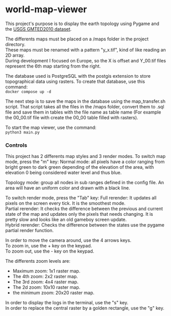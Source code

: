 # world-map-viewer
This project's purpose is to display the earth topology using Pygame and the [USGS GMTED2010 dataset](https://topotools.cr.usgs.gov/gmted_viewer/viewer.htm).

The differents maps must be placed on a /maps folder in the project directory.  
These maps must be renamed with a pattern "y_x.tif", kind of like reading an 2D array.  
During development I focused on Europe, so the X is offset and Y_00.tif files represent the 6th map starting from the right.

The database used is PostgreSQL with the postgis extension to store topographical data using rasters.
To create that database, use this command:  
`docker compose up -d`

The next step is to save the maps in the database using the map_transfer.sh script.
That script takes all the files in the /maps folder, convert them to .sql file and save them in tables with the file name as table name (For example the 00_00.tif file with create the 00_00 table filled with rasters).

To start the map viewer, use the command:  
`python3 main.py`

### Controls

This project has 2 differents map styles and 3 render modes.
To switch map mode, press the "m" key:
Normal mode: all pixels have a color ranging from bright green to dark green depending of the elevation of the area, with elevation 0 being considered water level and thus blue.

Topology mode: group all nodes in sub ranges defined in the config file. An area will have an uniform color and drawn with a black line.

To switch render mode, press the "Tab" key:
Full rerender: It updates all pixels on the screen every tick. It is the smoothest mode.  
Partial rerender: It checks the difference between the previous and current state of the map and updates only the pixels that needs changing. It is pretty slow and looks like an old gameboy screen update.  
Hybrid rerender: Checks the difference between the states use the pygame partial render function.  

In order to move the camera around, use the 4 arrows keys.  
To zoom in, use the + key on the keypad.  
To zoom out, use the - key on the keypad.  

The differents zoom levels are:
- Maximum zoom: 1x1 raster map.
- The 4th zoom: 2x2 raster map.
- The 3rd zoom: 4x4 raster map.
- The 2d zoom: 10x10 raster map.
- the minimum zoom: 20x20 raster map.

In order to display the logs in the terminal, use the "s" key.  
In order to replace the central raster by a golden rectangle, use the "g" key.

